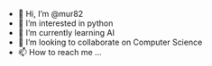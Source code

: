 - 👋 Hi, I’m @mur82
- 👀 I’m interested in python
- 🌱 I’m currently learning AI
- 💞️ I’m looking to collaborate on Computer Science
- 📫 How to reach me ...

<!---
mur82/mur82 is a ✨ special ✨ repository because its `README.md` (this file) appears on your GitHub profile.
You can click the Preview link to take a look at your changes.
--->
